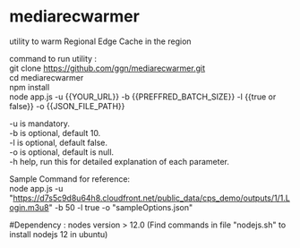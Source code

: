 # mediarecwarmer
utility to warm Regional Edge Cache in the region


command to run utility :  
git clone https://github.com/ggn/mediarecwarmer.git   
cd mediarecwarmer  
npm install  
node app.js -u {{YOUR_URL}} -b {{PREFFRED_BATCH_SIZE}} -l {{true or false}} -o {{JSON_FILE_PATH}}      

-u is mandatory.   
-b is optional, default 10.   
-l is optional, default false.      
-o is optional, default is null.       
-h help, run this for detailed explanation of each parameter.

Sample Command for reference:        
node app.js -u "https://d7s5c9d8u64h8.cloudfront.net/public_data/cps_demo/outputs/1/1.Login.m3u8" -b 50 -l true -o "sampleOptions.json"

#Dependency : nodes version > 12.0 (Find commands in file "nodejs.sh" to install nodejs 12 in ubuntu)
